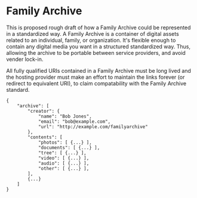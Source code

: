 # Family Archive
This is proposed rough draft of how a Family Archive could be represented in a standardized way. A Family Archive is a container of digital assets related to an individual, family, or organization. It's flexible enough to contain any digital media you want in a structured standardized way. Thus, allowing the archive to be portable between service providers, and avoid vender lock-in.

All fully qualified URIs contained in a Family Archive must be long lived and the hosting provider must make an effort to maintain the links forever (or redirect to equivalent URI), to claim compatability with the Family Archive standard.

```
{
    "archive": [
        "creator": {
            "name": "Bob Jones",
            "email": "bob@example.com",
            "url": "http://example.com/familyarchive"
        },
        "contents": [
            "photos": [ {...} ],
            "documents": [ {...} ],
            "tree": [ {...} ],
            "video": [ {...} ],
            "audio": [ {...} ],
            "other": [ {...} ],
        ],
        {...}
    ]
}
```